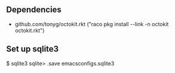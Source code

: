 
## Dependencies
 - github.com/tonyg/octokit.rkt ("raco pkg install --link -n octokit octokit.rkt")


## Set up sqlite3
$ sqlite3
sqlite> .save emacsconfigs.sqlite3
